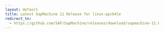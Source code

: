 ```yaml
---
layout: default
title: Latest SapMachine 11 Release for linux-ppc64le
redirect_to:
  - https://github.com/SAP/SapMachine/releases/download/sapmachine-11.0.19/sapmachine-jre-11.0.19_linux-ppc64le_bin.tar.gz
---
```


